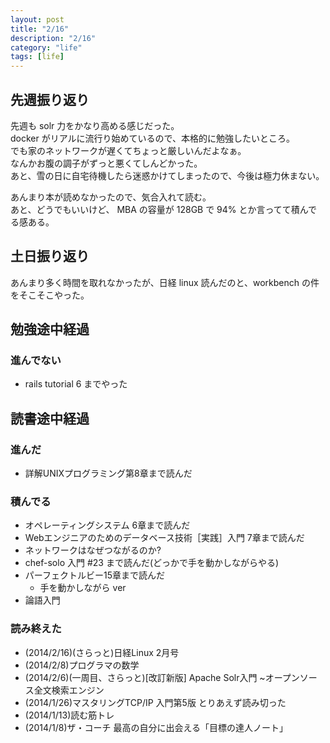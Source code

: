 ```yaml
---
layout: post
title: "2/16"
description: "2/16"
category: "life"
tags: [life]
---
```


## 先週振り返り
先週も solr 力をかなり高める感じだった。  
docker がリアルに流行り始めているので、本格的に勉強したいところ。  
でも家のネットワークが遅くてちょっと厳しいんだよなぁ。  
なんかお腹の調子がずっと悪くてしんどかった。  
あと、雪の日に自宅待機したら迷惑かけてしまったので、今後は極力休まない。  

あんまり本が読めなかったので、気合入れて読む。  
あと、どうでもいいけど、 MBA の容量が 128GB で 94% とか言ってて積んでる感ある。  

## 土日振り返り
あんまり多く時間を取れなかったが、日経 linux 読んだのと、workbench の件をそこそこやった。  

## 勉強途中経過

### 進んでない
 - rails tutorial 6 までやった

## 読書途中経過

### 進んだ
 - 詳解UNIXプログラミング第8章まで読んだ

### 積んでる
 - オペレーティングシステム 6章まで読んだ
 - Webエンジニアのためのデータベース技術［実践］入門 7章まで読んだ
 - ネットワークはなぜつながるのか?
 - chef-solo 入門 #23 まで読んだ(どっかで手を動かしながらやる)
 - パーフェクトルビー15章まで読んだ
   - 手を動かしながら ver
 - 論語入門

### 読み終えた
  - (2014/2/16)(さらっと)日経Linux 2月号
  - (2014/2/8)プログラマの数学
  - (2014/2/6)(一周目、さらっと)[改訂新版] Apache Solr入門 ~オープンソース全文検索エンジン
  - (2014/1/26)マスタリングTCP/IP 入門第5版 とりあえず読み切った
  - (2014/1/13)読む筋トレ
  - (2014/1/8)ザ・コーチ 最高の自分に出会える「目標の達人ノート」

